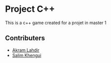 # Project C++

This is a c++ game created for a projet in master 1

## Contributers

* [Akram Lahdir](https://github.com/lahdirakram)
* [Salim Khengui](https://github.com/Bagniz)
